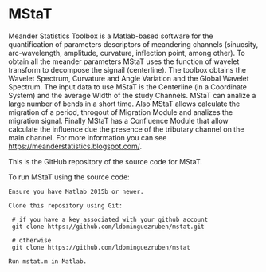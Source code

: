 # MStaT
Meander Statistics Toolbox is a Matlab-based software for the quantification of parameters descriptors of meandering channels (sinuosity, arc-wavelength, amplitude, curvature, inflection point, among other). To obtain all the meander parameters MStaT uses the  function of wavelet transform to decompose the signail (centerline). The toolbox obtains the Wavelet Spectrum, Curvature and  Angle Variation and the Global Wavelet Spectrum. The input data to use MStaT is the Centerline (in a Coordinate System) and the average Width of the study Channels. MStaT can analize a large number of bends in a short time. Also MStaT allows calculate the migration of a period, throgout of Migration Module and analizes the migration signal. Finally MStaT has a Confluence Module that allow calculate the influence due the presence of the tributary channel on the main channel. For more information you can see https://meanderstatistics.blogspot.com/.

This is the GitHub repository of the source code for MStaT.

To run MStaT using the source code:

    Ensure you have Matlab 2015b or newer.

    Clone this repository using Git:

     # if you have a key associated with your github account
     git clone https://github.com/ldominguezruben/mstat.git

     # otherwise
     git clone https://github.com/ldominguezruben/mstat

    Run mstat.m in Matlab.

